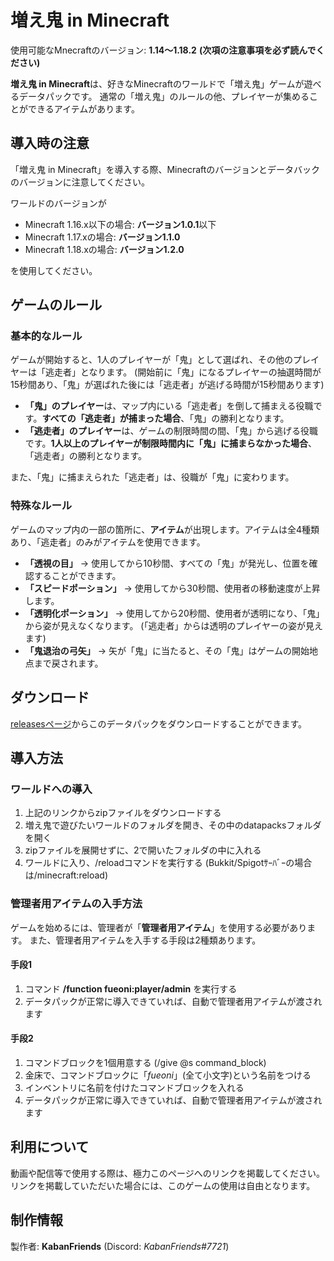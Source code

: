 # 増え鬼 in Minecraft
使用可能なMnecraftのバージョン: **1.14～1.18.2**
**(次項の注意事項を必ず読んでください)**

**増え鬼 in Minecraft**は、好きなMinecraftのワールドで「増え鬼」ゲームが遊べるデータパックです。
通常の「増え鬼」のルールの他、プレイヤーが集めることができるアイテムがあります。

## 導入時の注意
「増え鬼 in Minecraft」を導入する際、Minecraftのバージョンとデータバックのバージョンに注意してください。

ワールドのバージョンが
- Minecraft 1.16.x以下の場合:  **バージョン1.0.1**以下
- Minecraft 1.17.xの場合: **バージョン1.1.0**
- Minecraft 1.18.xの場合: **バージョン1.2.0**

を使用してください。

## ゲームのルール
### 基本的なルール
ゲームが開始すると、1人のプレイヤーが「鬼」として選ばれ、その他のプレイヤーは「逃走者」となります。
(開始前に「鬼」になるプレイヤーの抽選時間が15秒間あり、「鬼」が選ばれた後には「逃走者」が逃げる時間が15秒間あります)

- **「鬼」のプレイヤー**は、マップ内にいる「逃走者」を倒して捕まえる役職です。**すべての「逃走者」が捕まった場合**、「鬼」の勝利となります。
- **「逃走者」のプレイヤー**は、ゲームの制限時間の間、「鬼」から逃げる役職です。**1人以上のプレイヤーが制限時間内に「鬼」に捕まらなかった場合**、「逃走者」の勝利となります。

また、「鬼」に捕まえられた「逃走者」は、役職が「鬼」に変わります。

### 特殊なルール
ゲームのマップ内の一部の箇所に、**アイテム**が出現します。アイテムは全4種類あり、「逃走者」のみがアイテムを使用できます。

- **「透視の目」** → 使用してから10秒間、すべての「鬼」が発光し、位置を確認することができます。
- **「スピードポーション」** → 使用してから30秒間、使用者の移動速度が上昇します。
- **「透明化ポーション」** → 使用してから20秒間、使用者が透明になり、「鬼」から姿が見えなくなります。
(「逃走者」からは透明のプレイヤーの姿が見えます)
- **「鬼退治の弓矢」** → 矢が「鬼」に当たると、その「鬼」はゲームの開始地点まで戻されます。

## ダウンロード
[releasesページ](https://github.com/KabanFriends/fueoni_in_minecraft/releases)からこのデータパックをダウンロードすることができます。

## 導入方法
### ワールドへの導入
1. 上記のリンクからzipファイルをダウンロードする
1. 増え鬼で遊びたいワールドのフォルダを開き、その中のdatapacksフォルダを開く
1. zipファイルを展開せずに、2で開いたフォルダの中に入れる
1. ワールドに入り、/reloadコマンドを実行する (Bukkit/Spigotｻｰﾊﾞｰの場合は/minecraft:reload)

### 管理者用アイテムの入手方法
ゲームを始めるには、管理者が「**管理者用アイテム**」を使用する必要があります。
また、管理者用アイテムを入手する手段は2種類あります。

#### 手段1
1. コマンド **/function fueoni:player/admin** を実行する
1. データパックが正常に導入できていれば、自動で管理者用アイテムが渡されます

#### 手段2
1. コマンドブロックを1個用意する (/give @s command_block)
1. 金床で、コマンドブロックに「*fueoni*」(全て小文字)という名前をつける
1. インベントリに名前を付けたコマンドブロックを入れる
1. データパックが正常に導入できていれば、自動で管理者用アイテムが渡されます

## 利用について
動画や配信等で使用する際は、極力このページへのリンクを掲載してください。
リンクを掲載していただいた場合には、このゲームの使用は自由となります。

## 制作情報
製作者: **KabanFriends** (Discord: *KabanFriends#7721*)
